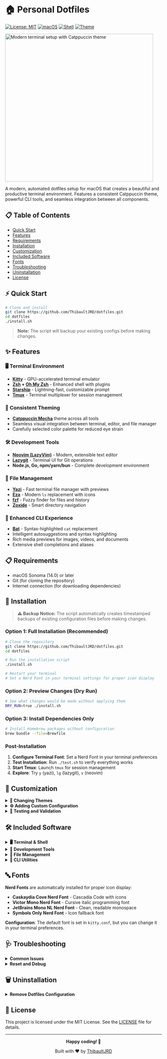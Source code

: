 # 🏠 Personal Dotfiles

[![License: MIT](https://img.shields.io/badge/License-MIT-yellow.svg)](https://opensource.org/licenses/MIT)
[![macOS](https://img.shields.io/badge/macOS-Sonoma+-blue.svg)](https://www.apple.com/macos/)
[![Shell](https://img.shields.io/badge/Shell-Zsh-green.svg)](https://zsh.sourceforge.io/)
[![Theme](https://img.shields.io/badge/Theme-Catppuccin-pink.svg)](https://github.com/catppuccin)

<img width="476" alt="Modern terminal setup with Catppuccin theme" src="https://github.com/user-attachments/assets/c149ee55-8844-40d3-a833-a63e136217a2" />

A modern, automated dotfiles setup for macOS that creates a beautiful and productive terminal environment. Features a consistent Catppuccin theme, powerful CLI tools, and seamless integration between all components.

## 📋 Table of Contents

- [Quick Start](#-quick-start)
- [Features](#-features)
- [Requirements](#-requirements)
- [Installation](#-installation)
- [Customization](#-customization)
- [Included Software](#-included-software)
- [Fonts](#-fonts)
- [Troubleshooting](#-troubleshooting)
- [Uninstallation](#-uninstallation)
- [License](#-license)

## ⚡ Quick Start

```bash
# Clone and install
git clone https://github.com/ThibaultJRD/dotfiles.git
cd dotfiles
./install.sh
```

> **Note:** The script will backup your existing configs before making changes.

## ✨ Features

### 🖥️ Terminal Environment

- **[Kitty](https://sw.kovidgoyal.net/kitty/)** - GPU-accelerated terminal emulator
- **[Zsh](https://zsh.sourceforge.io/) + [Oh My Zsh](https://ohmyz.sh/)** - Enhanced shell with plugins
- **[Starship](https://starship.rs/)** - Lightning-fast, customizable prompt
- **[Tmux](https://github.com/tmux/tmux)** - Terminal multiplexer for session management

### 🎨 Consistent Theming

- **[Catppuccin Mocha](https://github.com/catppuccin)** theme across all tools
- Seamless visual integration between terminal, editor, and file manager
- Carefully selected color palette for reduced eye strain

### 🛠️ Development Tools

- **[Neovim (LazyVim)](https://neovim.io/)** - Modern, extensible text editor
- **[Lazygit](https://github.com/jesseduffield/lazygit)** - Terminal UI for Git operations
- **Node.js, Go, npm/yarn/bun** - Complete development environment

### 📁 File Management

- **[Yazi](https://github.com/sxyazi/yazi)** - Fast terminal file manager with previews
- **[Eza](https://github.com/eza-community/eza)** - Modern `ls` replacement with icons
- **[fzf](https://github.com/junegunn/fzf)** - Fuzzy finder for files and history
- **[Zoxide](https://github.com/ajeetdsouza/zoxide)** - Smart directory navigation

### 🔧 Enhanced CLI Experience

- **[Bat](https://github.com/sharkdp/bat)** - Syntax-highlighted `cat` replacement
- Intelligent autosuggestions and syntax highlighting
- Rich media previews for images, videos, and documents
- Extensive shell completions and aliases

## 📋 Requirements

- macOS Sonoma (14.0) or later
- Git (for cloning the repository)
- Internet connection (for downloading dependencies)

## 🚀 Installation

> **⚠️ Backup Notice:** The script automatically creates timestamped backups of existing configuration files before making changes.

### Option 1: Full Installation (Recommended)

```bash
# Clone the repository
git clone https://github.com/ThibaultJRD/dotfiles.git
cd dotfiles

# Run the installation script
./install.sh

# Restart your terminal
# Set a Nerd Font in your terminal settings for proper icon display
```

### Option 2: Preview Changes (Dry Run)

```bash
# See what changes would be made without applying them
DRY_RUN=true ./install.sh
```

### Option 3: Install Dependencies Only

```bash
# Install Homebrew packages without configuration
brew bundle --file=Brewfile
```

### Post-Installation

1. **Configure Terminal Font**: Set a Nerd Font in your terminal preferences
2. **Test Installation**: Run `./test.sh` to verify everything works
3. **Start Tmux**: Launch `tmux` for session management
4. **Explore**: Try `y` (yazi), `lg` (lazygit), `v` (neovim)

## 🔧 Customization

<details>
<summary><strong>🎨 Changing Themes</strong></summary>

### Starship Prompt

```bash
# Edit starship/.config/starship.toml
palette = 'your_preferred_palette'  # Change from 'catppuccin_mocha'
```

### Kitty Terminal

```bash
# Edit kitty/.config/kitty/kitty.conf
include your-theme.conf  # Replace the theme include line
```

### Tmux

```bash
# Edit tmux/.config/tmux/tmux.conf
set -g @catppuccin_flavor 'your_flavor'  # Change from 'mocha'
```

</details>

<details>
<summary><strong>⚙️ Adding Custom Configuration</strong></summary>

### Custom Aliases and Functions

```bash
# Create custom Zsh config (preserved during updates)
mkdir -p ~/.config/zsh/conf.d
echo 'alias myalias="my command"' > ~/.config/zsh/conf.d/custom.zsh
```

### Environment Variables

```bash
# Add to ~/.zshrc (automatically preserved by install script)
export YOUR_VAR="your_value"
export API_KEY="your_secret_key"
```

### Adding New Tools

1. **Add to Brewfile:**

   ```bash
   echo 'brew "your-tool"' >> Brewfile
   ```

2. **Create configuration:**

   ```bash
   mkdir -p your-tool/.config/your-tool
   # Add your config files here
   ```

3. **Update install script** if needed for symlinks

</details>

<details>
<summary><strong>🧪 Testing and Validation</strong></summary>

### Test Installation

```bash
./test.sh  # Validate all tools and configurations
```

### Preview Changes

```bash
DRY_RUN=true ./install.sh  # See what would change without applying
```

### Reinstall After Changes

```bash
./install.sh  # Safely reinstall with automatic backups
```

</details>

## 🛠️ Included Software

<details>
<summary><strong>🖥️ Terminal & Shell</strong></summary>

| Tool         | Command | Description                                 |
| ------------ | ------- | ------------------------------------------- |
| **Kitty**    | `kitty` | GPU-accelerated terminal emulator           |
| **Zsh**      | `zsh`   | Enhanced shell with Oh My Zsh framework     |
| **Starship** | -       | Cross-shell prompt with Git integration     |
| **Tmux**     | `tmux`  | Terminal multiplexer for session management |
| **Homebrew** | `brew`  | macOS package manager                       |

### Zsh Plugins

- **git** - Git aliases and functions
- **fzf** - Fuzzy finder integration (`Ctrl+R`)
- **sudo** - Add sudo with `Esc` twice
- **zsh-completions** - Extended tab completions
- **zsh-syntax-highlighting** - Real-time syntax highlighting
- **zsh-autosuggestions** - History-based suggestions
- **history-substring-search** - Enhanced history search

</details>

<details>
<summary><strong>📝 Development Tools</strong></summary>

| Tool             | Alias       | Description                                  |
| ---------------- | ----------- | -------------------------------------------- |
| **Neovim**       | `nvim`, `v` | Modern text editor with LazyVim              |
| **Lazygit**      | `lg`        | Terminal UI for Git operations               |
| **Node.js**      | `node`      | JavaScript runtime (via `n` version manager) |
| **Go**           | `go`        | Go programming language                      |
| **npm/yarn/bun** | -           | JavaScript package managers                  |

</details>

<details>
<summary><strong>📁 File Management</strong></summary>

| Tool       | Alias            | Description                         |
| ---------- | ---------------- | ----------------------------------- |
| **Yazi**   | `y`              | Terminal file manager with previews |
| **Eza**    | `ls`, `la`, `lt` | Modern `ls` with icons and colors   |
| **Zoxide** | `z <dir>`        | Smart directory navigation          |
| **fzf**    | `fzf`            | Fuzzy finder for files and commands |

### Yazi Preview Support

- **ffmpeg** - Video thumbnails
- **imagemagick** - Image previews
- **poppler** - PDF previews
- **resvg** - SVG previews
- **sevenzip** - Archive previews
- **jq** - JSON formatting

</details>

<details>
<summary><strong>🔧 CLI Utilities</strong></summary>

| Tool        | Alias  | Description                    |
| ----------- | ------ | ------------------------------ |
| **Bat**     | `cat`  | Syntax-highlighted file viewer |
| **Ripgrep** | `rg`   | Fast text search tool          |
| **fd**      | `find` | Fast file finder               |
| **htop**    | `htop` | Interactive process viewer     |
| **tree**    | `tree` | Directory structure display    |

</details>

## 🔤 Fonts

**Nerd Fonts** are automatically installed for proper icon display:

- **Caskaydia Cove Nerd Font** - Cascadia Code with icons
- **Victor Mono Nerd Font** - Cursive italic programming font
- **JetBrains Mono NL Nerd Font** - Clean, readable monospace
- **Symbols Only Nerd Font** - Icon fallback font

**Configuration**: The default font is set in `kitty.conf`, but you can change it in your terminal preferences.

## 🩺 Troubleshooting

<details>
<summary><strong>Common Issues</strong></summary>

### Icons Not Displaying

- Ensure you're using a Nerd Font in your terminal settings
- Restart your terminal after font installation
- Check if the font is properly installed: `fc-list | grep -i nerd`

### Zsh Plugins Not Loading

- Verify Oh My Zsh installation: `ls ~/.oh-my-zsh`
- Check plugin directory: `ls ~/.oh-my-zsh/custom/plugins`
- Reload shell: `source ~/.zshrc`

### Tool Not Found After Installation

- Check if tool is in PATH: `which <tool-name>`
- Restart terminal or run: `source ~/.zshrc`
- Verify Homebrew installation: `brew doctor`

### Configuration Not Applied

- Check if symlinks were created: `ls -la ~/.config/`
- Verify backup files exist: `ls -la ~/*.backup.*`
- Re-run installation: `./install.sh`

</details>

<details>
<summary><strong>Reset and Debug</strong></summary>

### Test Installation

```bash
./test.sh  # Run diagnostic tests
```

### Check Dependencies

```bash
brew doctor  # Check Homebrew health
brew list    # List installed packages
```

### View Installation Logs

```bash
# Check for error messages during installation
./install.sh 2>&1 | tee install.log
```

</details>

## 🗑️ Uninstallation

<details>
<summary><strong>Remove Dotfiles Configuration</strong></summary>

### Restore Backups

```bash
# Restore backed up configurations
for backup in ~/.*.backup.*; do
  original="${backup%.backup.*}"
  mv "$backup" "$original"
done
```

### Remove Symlinks

```bash
# Remove symlinks (be careful!)
find ~/.config -type l -ls | grep dotfiles
# Remove specific symlinks:
# rm ~/.config/kitty ~/.config/nvim ~/.config/yazi # etc.
```

### Uninstall Homebrew Packages

```bash
# Remove packages (optional)
brew uninstall --ignore-dependencies $(brew list)
```

### Clean Oh My Zsh

```bash
# Remove Oh My Zsh installation
rm -rf ~/.oh-my-zsh
```

</details>

## 📄 License

This project is licensed under the MIT License. See the [LICENSE](LICENSE) file for details.

---

<div align="center">
  <strong>Happy coding! 🚀</strong>
  <p>Built with ❤️ by <a href="https://github.com/ThibaultJRD">ThibaultJRD</a></p>
</div>

